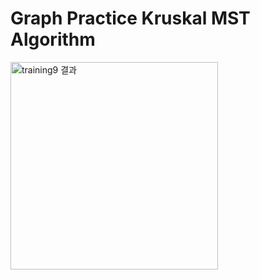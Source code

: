 # Graph Practice Kruskal MST Algorithm
<img width="332" alt="training9 결과" src="https://github.com/romians/C-Traninng9/assets/129321542/43dfbca5-ad99-416d-bad0-54e526f12abb">
